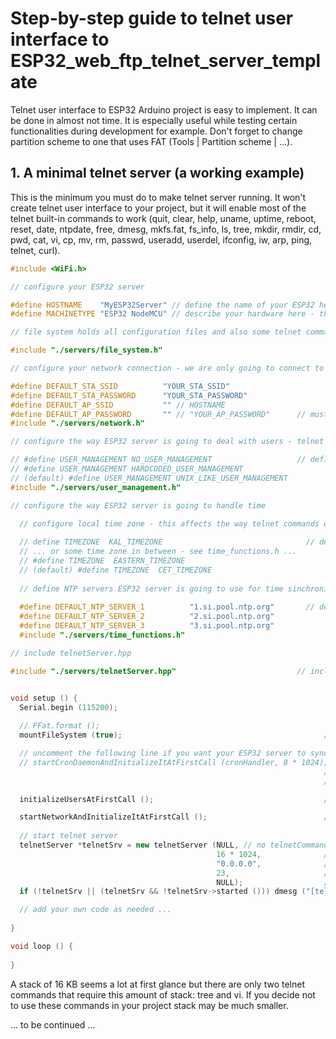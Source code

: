 # Step-by-step guide to telnet user interface to ESP32_web_ftp_telnet_server_template

Telnet user interface to ESP32 Arduino project is easy to implement. It can be done in almost not time. It is especially useful while testing certain functionalities during development for example.
Don't forget to change partition scheme to one that uses FAT (Tools | Partition scheme |  ...).
 
## 1. A minimal telnet server (a working example)
This is the minimum you must do to make telnet server running. It won't create telnet user interface to your project, but it will enable most of the telnet built-in commands to work (quit, clear, help, uname, uptime, reboot, reset, date, ntpdate, free, dmesg, mkfs.fat, fs_info, ls, tree, mkdir, rmdir, cd, pwd, cat, vi, cp, mv, rm, passwd, useradd, userdel, ifconfig, iw, arp, ping, telnet, curl).

```C++
#include <WiFi.h>

// configure your ESP32 server

#define HOSTNAME    "MyESP32Server" // define the name of your ESP32 here - this is how your ESP32 server will present itself to network, this text is also used by uname telnet command
#define MACHINETYPE "ESP32 NodeMCU" // describe your hardware here - this text is only used by uname telnet command

// file system holds all configuration files and also some telnet commands (cp, rm ...) deal with files so this is necessary (don't forget to change partition scheme to one that uses FAT (Tools | Partition scheme |  ... first)

#include "./servers/file_system.h"

// configure your network connection - we are only going to connect to WiFi router in STAtion mode and not going to set up an AP mode in this example

#define DEFAULT_STA_SSID          "YOUR_STA_SSID"               
#define DEFAULT_STA_PASSWORD      "YOUR_STA_PASSWORD"
#define DEFAULT_AP_SSID           "" // HOSTNAME 
#define DEFAULT_AP_PASSWORD       "" // "YOUR_AP_PASSWORD"      // must have at least 8 characters 
#include "./servers/network.h"

// configure the way ESP32 server is going to deal with users - telnet sever may require loging in first, this module also defines the location of telnet help.txt file

// #define USER_MANAGEMENT NO_USER_MANAGEMENT                   // define the kind of user management project is going to use (see user_management.h)
// #define USER_MANAGEMENT HARDCODED_USER_MANAGEMENT            
// (default) #define USER_MANAGEMENT UNIX_LIKE_USER_MANAGEMENT
#include "./servers/user_management.h"

// configure the way ESP32 server is going to handle time

  // configure local time zone - this affects the way telnet commands display your local time
  
  // define TIMEZONE  KAL_TIMEZONE                                // define time zone you are in (see time_functions.h)
  // ... or some time zone in between - see time_functions.h ...
  // #define TIMEZONE  EASTERN_TIMEZONE
  // (default) #define TIMEZONE  CET_TIMEZONE               
  
  // define NTP servers ESP32 server is going to use for time sinchronization
  
  #define DEFAULT_NTP_SERVER_1          "1.si.pool.ntp.org"       // define default NTP severs ESP32 will synchronize its time with
  #define DEFAULT_NTP_SERVER_2          "2.si.pool.ntp.org"
  #define DEFAULT_NTP_SERVER_3          "3.si.pool.ntp.org"
  #include "./servers/time_functions.h"     

// include telnetServer.hpp

#include "./servers/telnetServer.hpp"                           // include Telnet server


void setup () {
  Serial.begin (115200);
 
  // FFat.format ();
  mountFileSystem (true);                                             // this is the first thing to do - all configuration files are on file system

  // uncomment the following line if you want your ESP32 server to synchronize its time with NTP server authomatically
  // startCronDaemonAndInitializeItAtFirstCall (cronHandler, 8 * 1024);  // creates /etc/ntp.conf with default NTP server names and synchronize ESP32 time with them once a day
                                                                      // creates empty /etc/crontab, reads it at start up and executes cronHandler when the time is right
                                                                      // 3 KB stack size is minimal requirement for NTP time synchronization, add more if your cronHandler requires more

  initializeUsersAtFirstCall ();                                      // creates user management files with root, webadmin, webserver and telnetserver users, if they don't exist

  startNetworkAndInitializeItAtFirstCall ();                          // starts WiFi according to configuration files, creates configuration files if they don't exist
  
  // start telnet server
  telnetServer *telnetSrv = new telnetServer (NULL, // no telnetCommandHandler 
                                              16 * 1024,              // 16 KB stack size is usually enough, if telnetCommandHanlder uses more stack increase this value until server is stable
                                              "0.0.0.0",              // start telnet server on all available ip addresses
                                              23,                     // telnet port
                                              NULL);                  // use firewall callback function for telnet server (replace with NULL if not needed)
  if (!telnetSrv || (telnetSrv && !telnetSrv->started ())) dmesg ("[telnetServer] did not start.");

  // add your own code as needed ...
  
}

void loop () {
                
}
```

A stack of 16 KB seems a lot at first glance but there are only two telnet commands that require this amount of stack: tree and vi. If you decide not to use these commands in your project stack may be much smaller.

... to be continued …
